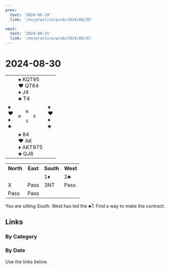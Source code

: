 ```yaml
---
prev:
  text: '2024-08-29'
  link: '/en/practice/prob/2024/08/29'

next:
  text: '2024-08-31'
  link: '/en/practice/prob/2024/08/31'
---
```


# 2024-08-30

<table class="deal">
	<tr>
		<td></td>
		<td>♠ KQT95<br>♥ QT64<br>♦ J4<br>♣ T4</td>
		<td></td>
	</tr>
	<tr>
		<td>♠ <br>♥ <br>♦ <br>♣ </td>
		<td><pre>   N<br>W     E<br>   S</pre></td>
		<td>♠ <br>♥ <br>♦ <br>♣ </td>
	</tr>
	<tr>
		<td></td>
		<td>♠ 84<br>♥ AK<br>♦ AKT975<br>♣ QJ8</td>
		<td></td>
	</tr>
</table>

<table class="auction">
	<tr>
		<th>North</th>
		<th>East</th>
		<th>South</th>
		<th>West</th>
	</tr>
	<tr>
		<td></td>
		<td></td>
		<td>1♦</td>
		<td>2♣</td>
	</tr>
	<tr>
		<td>X</td>
		<td>Pass</td>
		<td>3NT</td>
		<td>Pass</td>
	</tr>
	<tr>
		<td>Pass</td>
		<td>Pass</td>
		<td></td>
		<td></td>
	</tr>
</table>

You are sitting South. West has led the ♣7. Find a way to make the contract.

## Links

[<Badge type="tip" text="Check Solution"/>](/en/learning/prob/2024/08/30)

### By Category

[<Badge type="tip" text="<--"/>](/en/practice/prob/2024/08/26)
[<Badge type="tip" text="Calendar"/>](/en/practice/calendar/2024/08)
[<Badge type="tip" text="-->"/>](/en/practice/prob/2024/08/31)

### By Date

Use the links below.